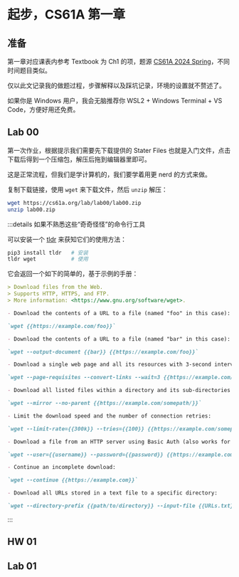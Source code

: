 # 起步，CS61A 第一章

## 准备

第一章对应课表内参考 Textbook 为 Ch1 的项，题源 [CS61A 2024 Spring](https://cs61a.org/)，不同时间题目类似。

仅以此文记录我的做题过程，步骤解释以及踩坑记录，环境的设置就不赘述了。

如果你是 Windows 用户，我会无脑推荐你 WSL2 + Windows Terminal + VS Code，方便好用还免费。

## Lab 00

第一次作业，根据提示我们需要先下载提供的 Stater Files 也就是入门文件，点击下载后得到一个压缩包，解压后拖到编辑器里即可。

这是正常流程，但我们是学计算机的，我们要学着用更 nerd 的方式来做。

复制下载链接，使用 `wget` 来下载文件，然后 `unzip` 解压：

```sh
wget https://cs61a.org/lab/lab00/lab00.zip
unzip lab00.zip
```

:::details 如果不熟悉这些“奇奇怪怪”的命令行工具

可以安装一个 [tldr](https://github.com/tldr-pages/tldr?tab=readme-ov-file#how-do-i-use-it) 来获知它们的使用方法：

```sh
pip3 install tldr   # 安装
tldr wget           # 使用
```

它会返回一个如下的简单的，基于示例的手册：

```md
> Download files from the Web.
> Supports HTTP, HTTPS, and FTP.
> More information: <https://www.gnu.org/software/wget>.

- Download the contents of a URL to a file (named "foo" in this case):

`wget {{https://example.com/foo}}`

- Download the contents of a URL to a file (named "bar" in this case):

`wget --output-document {{bar}} {{https://example.com/foo}}`

- Download a single web page and all its resources with 3-second intervals between requests (scripts, stylesheets, images, etc.):

`wget --page-requisites --convert-links --wait=3 {{https://example.com/somepage.html}}`

- Download all listed files within a directory and its sub-directories (does not download embedded page elements):

`wget --mirror --no-parent {{https://example.com/somepath/}}`

- Limit the download speed and the number of connection retries:

`wget --limit-rate={{300k}} --tries={{100}} {{https://example.com/somepath/}}`

- Download a file from an HTTP server using Basic Auth (also works for FTP):

`wget --user={{username}} --password={{password}} {{https://example.com}}`

- Continue an incomplete download:

`wget --continue {{https://example.com}}`

- Download all URLs stored in a text file to a specific directory:

`wget --directory-prefix {{path/to/directory}} --input-file {{URLs.txt}}`
```

:::

## HW 01

## Lab 01
